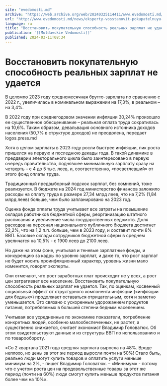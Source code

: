 ```yaml
---
site: "evedomosti.md"
archive: "https://web.archive.org/web/20240325114411/www.evedomosti.md/news/eksperty-vosstanovit-pokupatelnuyu-sposobnost-realnyh-zarpla"
url: "http://www.evedomosti.md/news/eksperty-vosstanovit-pokupatelnuyu-sposobnost-realnyh-zarpla"
language: ru
title: "Восстановить покупательную способность реальных зарплат не удается"
publication: '[[Moldavskie Vedomosti]]'
published: 2024-03-11T08:34
---
```


# Восстановить покупательную способность реальных зарплат не удается

В целомпо 2023 году среднемесячная брутто-зарплата по сравнению с 2022 г., увеличилась в номинальном выражении на 17,3%, в реальном – на 3,4%.

В 2022 году при среднегодовом значении инфляции 30,24% произошло ее существенное обесценивание – реальная оплата труда сократилась на 10,6%. Таким образом, девальвация основного источника доходов населения (50,7% в структуре доходов) не преодолена, передает logos.press.md

Хотя в целом зарплаты в 2023 году росли быстрее инфляции, пик роста пришелся на первую и последнюю декады года. В такой динамике в преддверии электорального цикла было заинтересовано в первую очередь правительство, поднявшее минимальную зарплату сразу на четверть – с 4 до 5 тыс. леев, и, соответственно, «посветлевший» от этого фонд оплаты труда.

Традиционный предвыборный подскок зарплат, без сомнений, тоже реализуется. В бюджете на 2024 год министерство финансов заложило расходы на оплату труда в размере 27,34 млрд леев, что на 7,2% (1,84 млрд леев) больше, чем было запланировано на 2023 год.

Оценка фонда оплаты труда учитывает все затраты на повышение окладов работников бюджетной сферы, реорганизацию штатного расписания и увеличение числа государственных ведомств. Доля расходов на персонал национального публичного бюджета достигнет 22,2%, что на 1,2 п.п. больше, чем в 2023 году, и составит почти 8% ВВП. Базовые оклады сотрудников бюджетной сферы в среднем увеличатся на 10,5% - с 1900 леев до 2100 леев.

Но даже на этом фоне, учитывая и теневые зарплатные фонды, и конкуренцию за кадры по уровню зарплат, и даже то, что рост зарплат не будет носить проинфляционный характер, уровень жизни мало изменится, говорят эксперты.

Они отмечают, что рост заработных плат происходит не у всех, а рост цен затрагивает все население. Восстановить покупательную способность реальных зарплат не удается. Так, по оценкам, косвенный социальный эффект от структурного компонента инфляции («инфляции для бедных») продолжает оставаться отрицательным, хотя и заметно уменьшается. Это связано с ускоренным удорожанием продуктов питания, потребляемых в большей степени бедным населением.

Учитывая все усредненные по экономике показатели, потребление конкретных людей, особенно малообеспеченных, не растет, а существенно снижается, считает экономист Владимир Головатюк. Об этом свидетельствуют данные и из структуры ВВП по использованию и по товарообороту.

«Со 2 квартала 2021 года средняя зарплата выросла на 48%. Вроде неплохо, но цены за этот же период выросли почти на 50%! Стало быть, реально люди могут купить товаров и оплатить услуги меньше минимум на 2%, - пишет Владимир Головатюк. – «Минимум» - потому что с учетом роста цен на продовольственные товары за этот же период (почти на 60%) люди смогут купить меньше продуктов питания более чем на 10%».